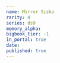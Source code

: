 ```yaml
---
name: Mirror Sisko
rarity: 4
series: ds9
memory_alpha:
bigbook_tier: -1
in_portal: true
date:
published: true
---
```



